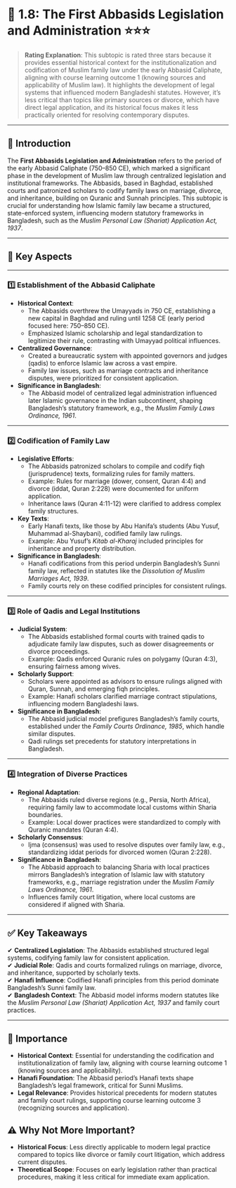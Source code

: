 
# 📑 **1.8: The First Abbasids Legislation and Administration** ⭐⭐⭐

> **Rating Explanation**: This subtopic is rated three stars because it provides essential historical context for the institutionalization and codification of Muslim family law under the early Abbasid Caliphate, aligning with course learning outcome 1 (knowing sources and applicability of Muslim law). It highlights the development of legal systems that influenced modern Bangladeshi statutes. However, it’s less critical than topics like primary sources or divorce, which have direct legal application, and its historical focus makes it less practically oriented for resolving contemporary disputes.

---

## **📌 Introduction**

The **First Abbasids Legislation and Administration** refers to the period of the early Abbasid Caliphate (750–850 CE), which marked a significant phase in the development of Muslim law through centralized legislation and institutional frameworks. The Abbasids, based in Baghdad, established courts and patronized scholars to codify family laws on marriage, divorce, and inheritance, building on Quranic and Sunnah principles. This subtopic is crucial for understanding how Islamic family law became a structured, state-enforced system, influencing modern statutory frameworks in Bangladesh, such as the *Muslim Personal Law (Shariat) Application Act, 1937*.

---

## **🔑 Key Aspects**

---

### **1️⃣ Establishment of the Abbasid Caliphate**

- **Historical Context**:
  - The Abbasids overthrew the Umayyads in 750 CE, establishing a new capital in Baghdad and ruling until 1258 CE (early period focused here: 750–850 CE).
  - Emphasized Islamic scholarship and legal standardization to legitimize their rule, contrasting with Umayyad political influences.
- **Centralized Governance**:
  - Created a bureaucratic system with appointed governors and judges (qadis) to enforce Islamic law across a vast empire.
  - Family law issues, such as marriage contracts and inheritance disputes, were prioritized for consistent application.
- **Significance in Bangladesh**:
  - The Abbasid model of centralized legal administration influenced later Islamic governance in the Indian subcontinent, shaping Bangladesh’s statutory framework, e.g., the *Muslim Family Laws Ordinance, 1961*.

---

### **2️⃣ Codification of Family Law**

- **Legislative Efforts**:
  - The Abbasids patronized scholars to compile and codify fiqh (jurisprudence) texts, formalizing rules for family matters.
  - Example: Rules for marriage (dower, consent, Quran 4:4) and divorce (iddat, Quran 2:228) were documented for uniform application.
  - Inheritance laws (Quran 4:11-12) were clarified to address complex family structures.
- **Key Texts**:
  - Early Hanafi texts, like those by Abu Hanifa’s students (Abu Yusuf, Muhammad al-Shaybani), codified family law rulings.
  - Example: Abu Yusuf’s *Kitab al-Kharaj* included principles for inheritance and property distribution.
- **Significance in Bangladesh**:
  - Hanafi codifications from this period underpin Bangladesh’s Sunni family law, reflected in statutes like the *Dissolution of Muslim Marriages Act, 1939*.
  - Family courts rely on these codified principles for consistent rulings.

---

### **3️⃣ Role of Qadis and Legal Institutions**

- **Judicial System**:
  - The Abbasids established formal courts with trained qadis to adjudicate family law disputes, such as dower disagreements or divorce proceedings.
  - Example: Qadis enforced Quranic rules on polygamy (Quran 4:3), ensuring fairness among wives.
- **Scholarly Support**:
  - Scholars were appointed as advisors to ensure rulings aligned with Quran, Sunnah, and emerging fiqh principles.
  - Example: Hanafi scholars clarified marriage contract stipulations, influencing modern Bangladeshi laws.
- **Significance in Bangladesh**:
  - The Abbasid judicial model prefigures Bangladesh’s family courts, established under the *Family Courts Ordinance, 1985*, which handle similar disputes.
  - Qadi rulings set precedents for statutory interpretations in Bangladesh.

---

### **4️⃣ Integration of Diverse Practices**

- **Regional Adaptation**:
  - The Abbasids ruled diverse regions (e.g., Persia, North Africa), requiring family law to accommodate local customs within Sharia boundaries.
  - Example: Local dower practices were standardized to comply with Quranic mandates (Quran 4:4).
- **Scholarly Consensus**:
  - Ijma (consensus) was used to resolve disputes over family law, e.g., standardizing iddat periods for divorced women (Quran 2:228).
- **Significance in Bangladesh**:
  - The Abbasid approach to balancing Sharia with local practices mirrors Bangladesh’s integration of Islamic law with statutory frameworks, e.g., marriage registration under the *Muslim Family Laws Ordinance, 1961*.
  - Influences family court litigation, where local customs are considered if aligned with Sharia.

---

## **✅ Key Takeaways**

✔ **Centralized Legislation**: The Abbasids established structured legal systems, codifying family law for consistent application.  
✔ **Judicial Role**: Qadis and courts formalized rulings on marriage, divorce, and inheritance, supported by scholarly texts.  
✔ **Hanafi Influence**: Codified Hanafi principles from this period dominate Bangladesh’s Sunni family law.  
✔ **Bangladesh Context**: The Abbasid model informs modern statutes like the *Muslim Personal Law (Shariat) Application Act, 1937* and family court practices.

---

## **🌟 Importance**

- **Historical Context**: Essential for understanding the codification and institutionalization of family law, aligning with course learning outcome 1 (knowing sources and applicability).  
- **Hanafi Foundation**: The Abbasid period’s Hanafi texts shape Bangladesh’s legal framework, critical for Sunni Muslims.  
- **Legal Relevance**: Provides historical precedents for modern statutes and family court rulings, supporting course learning outcome 3 (recognizing sources and application).

## **⚠️ Why Not More Important?**

- **Historical Focus**: Less directly applicable to modern legal practice compared to topics like divorce or family court litigation, which address current disputes.  
- **Theoretical Scope**: Focuses on early legislation rather than practical procedures, making it less critical for immediate exam application.
